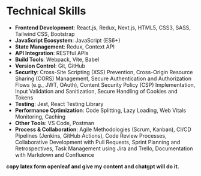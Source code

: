 # **Technical Skills**
- **Frontend Development**: React.js, Redux, Next.js, HTML5, CSS3, SASS, Tailwind CSS, Bootstrap  
- **JavaScript Ecosystem**: JavaScript (ES6+)  
- **State Management**: Redux, Context API  
- **API Integration**: RESTful APIs  
- **Build Tools**: Webpack, Vite, Babel  
- **Version Control**: Git, GitHub  
- **Security**: Cross-Site Scripting (XSS) Prevention, Cross-Origin Resource Sharing (CORS) Management, Secure Authentication and Authorization Flows (e.g., JWT, OAuth), Content Security Policy (CSP) Implementation, Input Validation and Sanitization, Secure Handling of Cookies and Tokens  
- **Testing**: Jest, React Testing Library  
- **Performance Optimization**: Code Splitting, Lazy Loading, Web Vitals Monitoring, Caching  
- **Other Tools**: VS Code, Postman
- **Process & Collaboration**: Agile Methodologies (Scrum, Kanban), CI/CD Pipelines (Jenkins, GitHub Actions), Code Review Processes, Collaborative Development with Pull Requests, Sprint Planning and Retrospectives, Task Management using Jira and Trello, Documentation with Markdown and Confluence

**copy latex form openleaf and give my content and chatgpt will do it.**